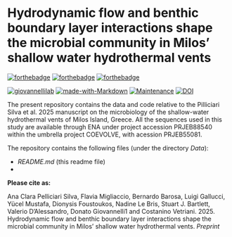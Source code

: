 # Hydrodynamic flow and benthic boundary layer interactions shape the microbial community in Milos’ shallow water hydrothermal vents

[![forthebadge](https://forthebadge.com/images/badges/cc-by-nd.svg)](https://forthebadge.com)
[![forthebadge](https://forthebadge.com/images/badges/powered-by-coffee.svg)](https://forthebadge.com)
[![forthebadge](https://forthebadge.com/images/badges/built-with-science.svg)](https://forthebadge.com)


[![giovannellilab](https://img.shields.io/badge/BY-Giovannelli_Lab-blue)](http:s//www.donatogiovannelli.com)
[![made-with-Markdown](https://img.shields.io/badge/Coded%20in-R-red.svg)](https://www.r-project.org/)
[![Maintenance](https://img.shields.io/badge/Maintained%3F-yes-green.svg)](https://GitHub.com/Naereen/StrapDown.js/graphs/commit-activity)
[![DOI](https://zenodo.org/badge/838280445.svg)](https://doi.org/10.5281/zenodo.14966492)


The present repository contains the data and code relative to the Pilliciari Silva et al. 2025 manuscript on the microbiology of the shallow-water hydrothermal vents of Milos Island, Greece. All the sequences used in this study are available through ENA under project accession PRJEB88540 within the umbrella project COEVOLVE, with acession PRJEB55081.

The repository contains the following files (under the directory *Data*):

- *README.md* (this readme file)
- 

**Please cite as:**

Ana Clara Pelliciari Silva, Flavia Migliaccio, Bernardo Barosa, Luigi Gallucci, Yücel Mustafa, Dionysis Foustoukos, Nadine Le Bris, Stuart J. Bartlett, Valerio D’Alessandro, Donato Giovannelli1 and Costanino Vetriani. 2025. Hydrodynamic flow and benthic boundary layer interactions shape the microbial community in Milos’ shallow water hydrothermal vents. _Preprint_
